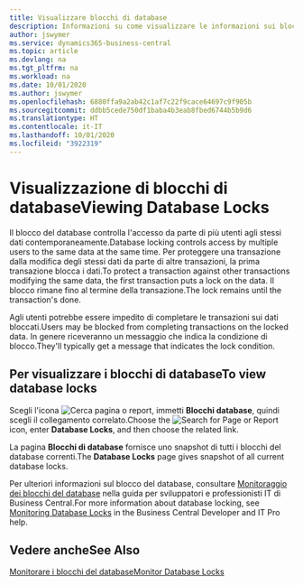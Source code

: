 ```yaml
---
title: Visualizzare blocchi di database
description: Informazioni su come visualizzare le informazioni sui blocchi di database direttamente dall'interfaccia client in Business Central.
author: jswymer
ms.service: dynamics365-business-central
ms.topic: article
ms.devlang: na
ms.tgt_pltfrm: na
ms.workload: na
ms.date: 10/01/2020
ms.author: jswymer
ms.openlocfilehash: 6880ffa9a2ab42c1af7c22f9cace64697c9f905b
ms.sourcegitcommit: ddbb5cede750df1baba4b3eab8fbed6744b5b9d6
ms.translationtype: HT
ms.contentlocale: it-IT
ms.lasthandoff: 10/01/2020
ms.locfileid: "3922319"
---
```

# <a name="viewing-database-locks"></a><span data-ttu-id="1d48d-103">Visualizzazione di blocchi di database</span><span class="sxs-lookup"><span data-stu-id="1d48d-103">Viewing Database Locks</span></span>

<span data-ttu-id="1d48d-104">Il blocco del database controlla l'accesso da parte di più utenti agli stessi dati contemporaneamente.</span><span class="sxs-lookup"><span data-stu-id="1d48d-104">Database locking controls access by multiple users to the same data at the same time.</span></span> <span data-ttu-id="1d48d-105">Per proteggere una transazione dalla modifica degli stessi dati da parte di altre transazioni, la prima transazione blocca i dati.</span><span class="sxs-lookup"><span data-stu-id="1d48d-105">To protect a transaction against other transactions modifying the same data, the first transaction puts a lock on the data.</span></span> <span data-ttu-id="1d48d-106">Il blocco rimane fino al termine della transazione.</span><span class="sxs-lookup"><span data-stu-id="1d48d-106">The lock remains until the transaction's done.</span></span>

<span data-ttu-id="1d48d-107">Agli utenti potrebbe essere impedito di completare le transazioni sui dati bloccati.</span><span class="sxs-lookup"><span data-stu-id="1d48d-107">Users may be blocked from completing transactions on the locked data.</span></span> <span data-ttu-id="1d48d-108">In genere riceveranno un messaggio che indica la condizione di blocco.</span><span class="sxs-lookup"><span data-stu-id="1d48d-108">They'll typically get a message that indicates the lock condition.</span></span>

## <a name="to-view-database-locks"></a><span data-ttu-id="1d48d-109">Per visualizzare i blocchi di database</span><span class="sxs-lookup"><span data-stu-id="1d48d-109">To view database locks</span></span>

<span data-ttu-id="1d48d-110">Scegli l'icona ![Cerca pagina o report](media/ui-search/search_small.png "Icona Cerca pagina o report"), immetti **Blocchi database**, quindi scegli il collegamento correlato.</span><span class="sxs-lookup"><span data-stu-id="1d48d-110">Choose the ![Search for Page or Report](media/ui-search/search_small.png "Search for Page or Report icon") icon, enter **Database Locks**, and then choose the related link.</span></span>

<span data-ttu-id="1d48d-111">La pagina **Blocchi di database** fornisce uno snapshot di tutti i blocchi del database correnti.</span><span class="sxs-lookup"><span data-stu-id="1d48d-111">The **Database Locks** page gives snapshot of all current database locks.</span></span>

<span data-ttu-id="1d48d-112">Per ulteriori informazioni sul blocco del database, consultare [Monitoraggio dei blocchi del database](/dynamics365/business-central/dev-itpro/administration/monitor-database-locks) nella guida per sviluppatori e professionisti IT di Business Central.</span><span class="sxs-lookup"><span data-stu-id="1d48d-112">For more information about database locking, see [Monitoring Database Locks](/dynamics365/business-central/dev-itpro/administration/monitor-database-locks) in the Business Central Developer and IT Pro help.</span></span>

## <a name="see-also"></a><span data-ttu-id="1d48d-113">Vedere anche</span><span class="sxs-lookup"><span data-stu-id="1d48d-113">See Also</span></span>

[<span data-ttu-id="1d48d-114">Monitorare i blocchi del database</span><span class="sxs-lookup"><span data-stu-id="1d48d-114">Monitor Database Locks</span></span>](/dynamics365/business-central/dev-itpro/administration/monitor-database-locks) 
